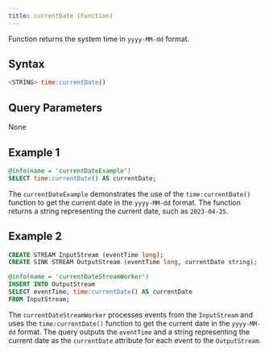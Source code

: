 ```yaml
---
title: currentDate (Function)
---
```


Function returns the system time in `yyyy-MM-dd` format.

## Syntax

```sql
<STRING> time:currentDate()
```

## Query Parameters

None

## Example 1

```sql
@info(name = 'currentDateExample')
SELECT time:currentDate() AS currentDate;
```

The `currentDateExample` demonstrates the use of the `time:currentDate()` function to get the current date in the `yyyy-MM-dd` format. The function returns a string representing the current date, such as `2023-04-25`.

## Example 2

```sql
CREATE STREAM InputStream (eventTime long);
CREATE SINK STREAM OutputStream (eventTime long, currentDate string);

@info(name = 'currentDateStreamWorker')
INSERT INTO OutputStream
SELECT eventTime, time:currentDate() AS currentDate
FROM InputStream;
```

The `currentDateStreamWorker` processes events from the `InputStream` and uses the `time:currentDate()` function to get the current date in the `yyyy-MM-dd` format. The query outputs the `eventTime` and a string representing the current date as the `currentDate` attribute for each event to the `OutputStream`.
